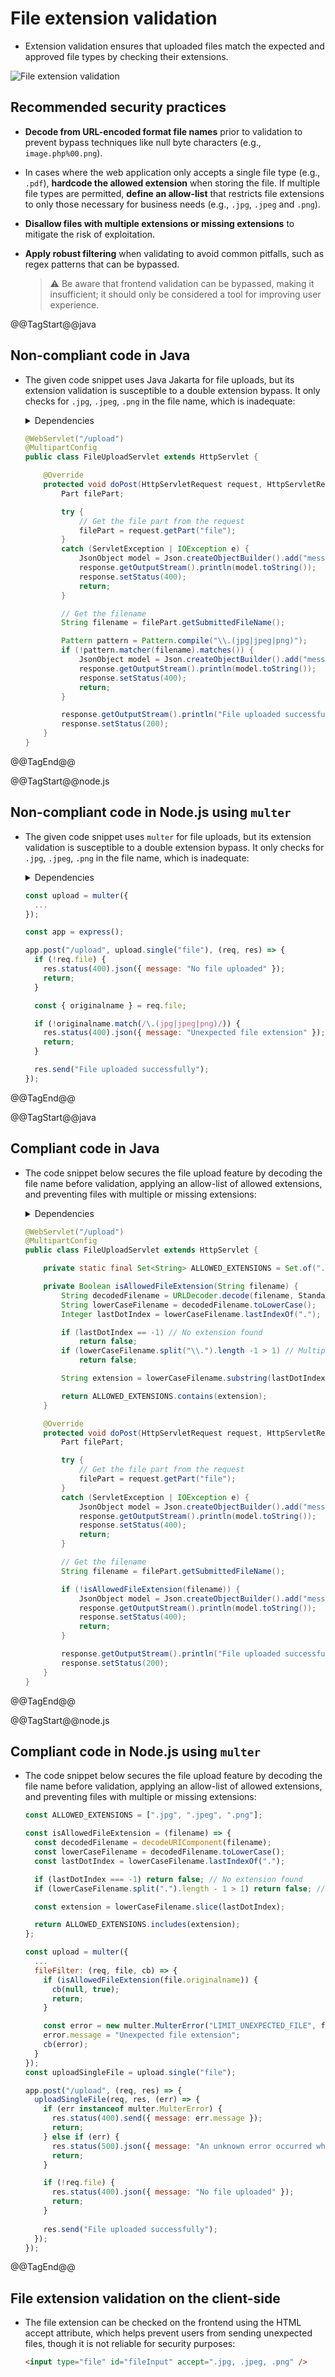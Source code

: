 # File extension validation

* Extension validation ensures that uploaded files match the expected and approved file types by checking their extensions.

![File extension validation][1]

## Recommended security practices

* **Decode from URL-encoded format file names** prior to validation to prevent bypass techniques like null byte characters (e.g., `image.php%00.png`).
* In cases where the web application only accepts a single file type (e.g., `.pdf`), **hardcode the allowed extension** when storing the file. If multiple file types are permitted, **define an allow-list** that restricts file extensions to only those necessary for business needs (e.g., `.jpg`, `.jpeg` and `.png`).
* **Disallow files with multiple extensions or missing extensions** to mitigate the risk of exploitation.
* **Apply robust filtering**  when validating to avoid common pitfalls, such as regex patterns that can be bypassed.

  > :warning: Be aware that frontend validation can be bypassed, making it insufficient; it should only be considered a tool for improving user experience.

@@TagStart@@java

## Non-compliant code in Java

* The given code snippet uses Java Jakarta for file uploads, but its extension validation is susceptible to a double extension bypass. It only checks for `.jpg`, `.jpeg`, `.png` in the file name, which is inadequate:

  <details>
    <summary>Dependencies</summary>

    ```java
    import jakarta.json.Json;
    import jakarta.json.JsonObject;
    import jakarta.servlet.ServletException;
    import jakarta.servlet.annotation.MultipartConfig;
    import jakarta.servlet.annotation.WebServlet;
    import jakarta.servlet.http.HttpServlet;
    import jakarta.servlet.http.HttpServletRequest;
    import jakarta.servlet.http.HttpServletResponse;
    import jakarta.servlet.http.Part;
    import java.io.IOException;
    import java.util.regex.Pattern;
    ```

  </details>

  ```java
  @WebServlet("/upload")
  @MultipartConfig
  public class FileUploadServlet extends HttpServlet {

      @Override
      protected void doPost(HttpServletRequest request, HttpServletResponse response) throws IOException {
          Part filePart;

          try {
              // Get the file part from the request
              filePart = request.getPart("file");
          }
          catch (ServletException | IOException e) {
              JsonObject model = Json.createObjectBuilder().add("message", "No file uploaded").build();
              response.getOutputStream().println(model.toString());
              response.setStatus(400);
              return;
          }

          // Get the filename
          String filename = filePart.getSubmittedFileName();

          Pattern pattern = Pattern.compile("\\.(jpg|jpeg|png)");
          if (!pattern.matcher(filename).matches()) {
              JsonObject model = Json.createObjectBuilder().add("message", "Unexpected file extension").build();
              response.getOutputStream().println(model.toString());
              response.setStatus(400);
              return;
          }

          response.getOutputStream().println("File uploaded successfully");
          response.setStatus(200);
      }
  }
  ```

@@TagEnd@@

@@TagStart@@node.js

## Non-compliant code in Node.js using `multer`

* The given code snippet uses `multer` for file uploads, but its extension validation is susceptible to a double extension bypass. It only checks for `.jpg`, `.jpeg`, `.png` in the file name, which is inadequate:

  <details>
    <summary>Dependencies</summary>

    ```javascript
    const express = require("express");
    const multer = require("multer");
    ```

  </details>

  ```javascript
  const upload = multer({
    ...
  });

  const app = express();

  app.post("/upload", upload.single("file"), (req, res) => {
    if (!req.file) {
      res.status(400).json({ message: "No file uploaded" });
      return;
    }

    const { originalname } = req.file;

    if (!originalname.match(/\.(jpg|jpeg|png)/)) {
      res.status(400).json({ message: "Unexpected file extension" });
      return;
    }

    res.send("File uploaded successfully");
  });
  ```

@@TagEnd@@

@@TagStart@@java

## Compliant code in Java

* The code snippet below secures the file upload feature by decoding the file name before validation, applying an allow-list of allowed extensions, and preventing files with multiple or missing extensions:

  <details>
    <summary>Dependencies</summary>

    ```java
    import jakarta.json.Json;
    import jakarta.json.JsonObject;
    import jakarta.servlet.ServletException;
    import jakarta.servlet.annotation.MultipartConfig;
    import jakarta.servlet.annotation.WebServlet;
    import jakarta.servlet.http.HttpServlet;
    import jakarta.servlet.http.HttpServletRequest;
    import jakarta.servlet.http.HttpServletResponse;
    import jakarta.servlet.http.Part;

    import java.io.IOException;
    import java.net.URLDecoder;
    import java.nio.charset.StandardCharsets;
    import java.util.Set;
    ```

  </details>

  ```java
  @WebServlet("/upload")
  @MultipartConfig
  public class FileUploadServlet extends HttpServlet {

      private static final Set<String> ALLOWED_EXTENSIONS = Set.of(".jpg", ".jpeg", ".png");

      private Boolean isAllowedFileExtension(String filename) {
          String decodedFilename = URLDecoder.decode(filename, StandardCharsets.UTF_8);
          String lowerCaseFilename = decodedFilename.toLowerCase();
          Integer lastDotIndex = lowerCaseFilename.lastIndexOf(".");

          if (lastDotIndex == -1) // No extension found
              return false;
          if (lowerCaseFilename.split("\\.").length -1 > 1) // Multiple extension found
              return false;

          String extension = lowerCaseFilename.substring(lastDotIndex);

          return ALLOWED_EXTENSIONS.contains(extension);
      }

      @Override
      protected void doPost(HttpServletRequest request, HttpServletResponse response) throws IOException {
          Part filePart;

          try {
              // Get the file part from the request
              filePart = request.getPart("file");
          }
          catch (ServletException | IOException e) {
              JsonObject model = Json.createObjectBuilder().add("message", "No file uploaded").build();
              response.getOutputStream().println(model.toString());
              response.setStatus(400);
              return;
          }

          // Get the filename
          String filename = filePart.getSubmittedFileName();

          if (!isAllowedFileExtension(filename)) {
              JsonObject model = Json.createObjectBuilder().add("message", "Unexpected file extension").build();
              response.getOutputStream().println(model.toString());
              response.setStatus(400);
              return;
          }

          response.getOutputStream().println("File uploaded successfully");
          response.setStatus(200);
      }
  }
  ```

@@TagEnd@@

@@TagStart@@node.js

## Compliant code in Node.js using `multer`

* The code snippet below secures the file upload feature by decoding the file name before validation, applying an allow-list of allowed extensions, and preventing files with multiple or missing extensions:

  ```javascript
  const ALLOWED_EXTENSIONS = [".jpg", ".jpeg", ".png"];

  const isAllowedFileExtension = (filename) => {
    const decodedFilename = decodeURIComponent(filename);
    const lowerCaseFilename = decodedFilename.toLowerCase();
    const lastDotIndex = lowerCaseFilename.lastIndexOf(".");

    if (lastDotIndex === -1) return false; // No extension found
    if (lowerCaseFilename.split(".").length - 1 > 1) return false; // Multiple extension found

    const extension = lowerCaseFilename.slice(lastDotIndex);

    return ALLOWED_EXTENSIONS.includes(extension);
  };
  ```

  ```javascript
  const upload = multer({
    ...
    fileFilter: (req, file, cb) => {
      if (isAllowedFileExtension(file.originalname)) {
        cb(null, true);
        return;
      }

      const error = new multer.MulterError("LIMIT_UNEXPECTED_FILE", file.fieldname);
      error.message = "Unexpected file extension";
      cb(error);
    }
  });
  const uploadSingleFile = upload.single("file");
  ```

  ```javascript
  app.post("/upload", (req, res) => {
    uploadSingleFile(req, res, (err) => {
      if (err instanceof multer.MulterError) {
        res.status(400).send({ message: err.message });
        return;
      } else if (err) {
        res.status(500).json({ message: "An unknown error occurred while processing the file" });
        return;
      }

      if (!req.file) {
        res.status(400).json({ message: "No file uploaded" });
        return;
      }
      
      res.send("File uploaded successfully");
    });
  });
  ```

@@TagEnd@@

## File extension validation on the client-side

* The file extension can be checked on the frontend using the HTML accept attribute, which helps prevent users from sending unexpected files, though it is not reliable for security purposes:

  ```html
  <input type="file" id="fileInput" accept=".jpg, .jpeg, .png" />
  ```

[1]: /static/images/file-extension-validation.png
